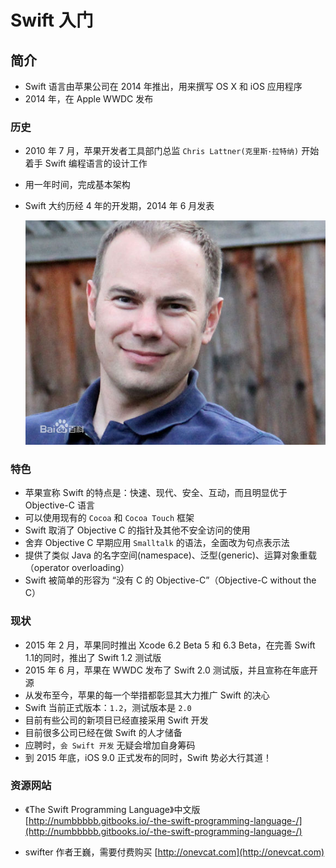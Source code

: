 # Swift 入门

## 简介

* Swift 语言由苹果公司在 2014 年推出，用来撰写 OS X 和 iOS 应用程序
* 2014 年，在 Apple WWDC 发布

### 历史

* 2010 年 7 月，苹果开发者工具部门总监 `Chris Lattner(克里斯·拉特纳)` 开始着手 Swift 编程语言的设计工作
* 用一年时间，完成基本架构
* Swift 大约历经 4 年的开发期，2014 年 6 月发表

  ![](./images/abc.jpg)



### 特色

* 苹果宣称 Swift 的特点是：快速、现代、安全、互动，而且明显优于 Objective-C 语言
* 可以使用现有的 `Cocoa` 和 `Cocoa Touch` 框架
* Swift 取消了 Objective C 的指针及其他不安全访问的使用
* 舍弃 Objective C 早期应用 `Smalltalk` 的语法，全面改为句点表示法
* 提供了类似 Java 的名字空间(namespace)、泛型(generic)、运算对象重载（operator overloading）
* Swift 被简单的形容为 “没有 C 的 Objective-C”（Objective-C without the C）

### 现状

* 2015 年 2 月，苹果同时推出 Xcode 6.2 Beta 5 和 6.3 Beta，在完善 Swift 1.1的同时，推出了 Swift 1.2 测试版
* 2015 年 6 月，苹果在 WWDC 发布了 Swift 2.0 测试版，并且宣称在年底开源
* 从发布至今，苹果的每一个举措都彰显其大力推广 Swift 的决心
* Swift 当前正式版本：`1.2`，测试版本是 `2.0`
* 目前有些公司的新项目已经直接采用 Swift 开发
* 目前很多公司已经在做 Swift 的人才储备
* 应聘时，`会 Swift 开发` 无疑会增加自身筹码
* 到 2015 年底，iOS 9.0 正式发布的同时，Swift 势必大行其道！

### 资源网站

* 《The Swift Programming Language》中文版 [http://numbbbbb.gitbooks.io/-the-swift-programming-language-/](http://numbbbbb.gitbooks.io/-the-swift-programming-language-/)

* swifter 作者王巍，需要付费购买 [http://onevcat.com](http://onevcat.com)


